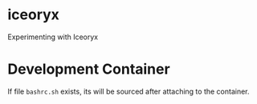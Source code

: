 # iceoryx
Experimenting with Iceoryx

# Development Container

If file `bashrc.sh` exists, its will be sourced after attaching to the container.